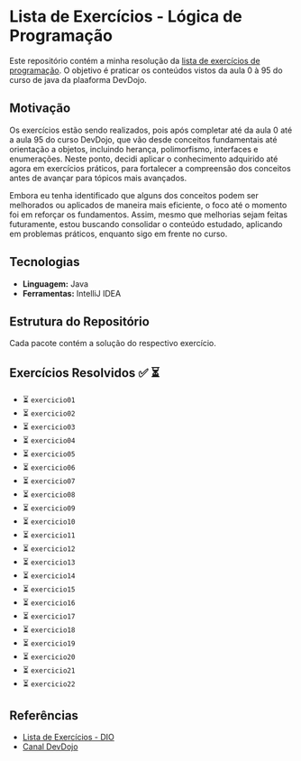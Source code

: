 # Lista de Exercícios - Lógica de Programação

Este repositório contém a minha resolução da [lista de exercícios de programação](https://www.dio.me/articles/lista-de-exercicios-para-treinar-logica-de-programacao). O objetivo é praticar os conteúdos vistos da aula 0 à 95 do curso de java da plaaforma DevDojo.

## Motivação
Os exercícios estão sendo realizados, pois após completar até da aula 0 até a aula 95 do curso DevDojo, que vão desde conceitos fundamentais até orientação a objetos, incluindo herança, polimorfismo, interfaces e enumerações. Neste ponto, decidi aplicar o conhecimento adquirido até agora em exercícios práticos, para fortalecer a compreensão dos conceitos antes de avançar para tópicos mais avançados.

Embora eu tenha identificado que alguns dos conceitos podem ser melhorados ou aplicados de maneira mais eficiente, o foco até o momento foi em reforçar os fundamentos. Assim, mesmo que melhorias sejam feitas futuramente, estou buscando consolidar o conteúdo estudado, aplicando em problemas práticos, enquanto sigo em frente no curso.

## Tecnologias
- **Linguagem:** Java
- **Ferramentas:** IntelliJ IDEA

## Estrutura do Repositório

Cada pacote contém a solução do respectivo exercício.

## Exercícios Resolvidos ✅ ⏳
- ⏳ `exercicio01` 
- ⏳ `exercicio02`
- ⏳ `exercicio03`
- ⏳ `exercicio04`
- ⏳ `exercicio05`
- ⏳ `exercicio06`
- ⏳ `exercicio07`
- ⏳ `exercicio08`
- ⏳ `exercicio09`
- ⏳ `exercicio10`
- ⏳ `exercicio11`
- ⏳ `exercicio12`
- ⏳ `exercicio13`
- ⏳ `exercicio14`
- ⏳ `exercicio15`
- ⏳ `exercicio16`
- ⏳ `exercicio17`
- ⏳ `exercicio18`
- ⏳ `exercicio19`
- ⏳ `exercicio20`
- ⏳ `exercicio21`
- ⏳ `exercicio22`

## Referências
- [Lista de Exercícios - DIO](https://www.dio.me/articles/lista-de-exercicios-para-treinar-logica-de-programacao)
- [Canal DevDojo](https://www.youtube.com/@DevDojo)
